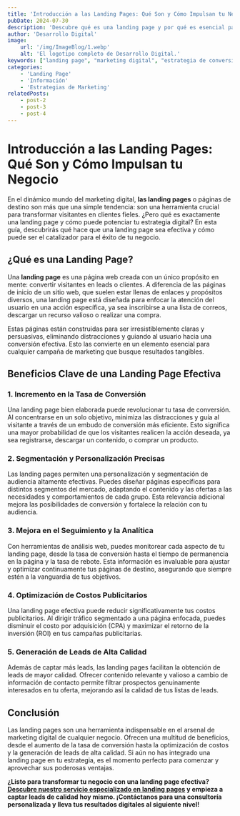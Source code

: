```yaml
---
title: 'Introducción a las Landing Pages: Qué Son y Cómo Impulsan tu Negocio'
pubDate: 2024-07-30
description: 'Descubre qué es una landing page y por qué es esencial para el éxito de tu negocio. Aprende los beneficios de una landing page efectiva y cómo puede transformar tus estrategias de marketing digital.'
author: 'Desarrollo Digital'
image:
    url: '/img/ImageBlog/1.webp'
    alt: 'El logotipo completo de Desarrollo Digital.'
keywords: ["landing page", "marketing digital", "estrategia de conversión", "optimización de landing page", "diseño de página de destino", "mejorar tasa de conversión", "generación de leads"]
categories:
    - 'Landing Page'
    - 'Información'
    - 'Estrategias de Marketing'
relatedPosts: 
    - post-2
    - post-3
    - post-4
---
```


# Introducción a las Landing Pages: Qué Son y Cómo Impulsan tu Negocio

En el dinámico mundo del marketing digital, **las landing pages** o páginas de destino son más que una simple tendencia: son una herramienta crucial para transformar visitantes en clientes fieles. ¿Pero qué es exactamente una landing page y cómo puede potenciar tu estrategia digital? En esta guía, descubrirás qué hace que una landing page sea efectiva y cómo puede ser el catalizador para el éxito de tu negocio.

## ¿Qué es una Landing Page?

Una **landing page** es una página web creada con un único propósito en mente: convertir visitantes en leads o clientes. A diferencia de las páginas de inicio de un sitio web, que suelen estar llenas de enlaces y propósitos diversos, una landing page está diseñada para enfocar la atención del usuario en una acción específica, ya sea inscribirse a una lista de correos, descargar un recurso valioso o realizar una compra.

Estas páginas están construidas para ser irresistiblemente claras y persuasivas, eliminando distracciones y guiando al usuario hacia una conversión efectiva. Esto las convierte en un elemento esencial para cualquier campaña de marketing que busque resultados tangibles.

## Beneficios Clave de una Landing Page Efectiva

### 1. **Incremento en la Tasa de Conversión**

Una landing page bien elaborada puede revolucionar tu tasa de conversión. Al concentrarse en un solo objetivo, minimiza las distracciones y guía al visitante a través de un embudo de conversión más eficiente. Esto significa una mayor probabilidad de que los visitantes realicen la acción deseada, ya sea registrarse, descargar un contenido, o comprar un producto.

### 2. **Segmentación y Personalización Precisas**

Las landing pages permiten una personalización y segmentación de audiencia altamente efectivas. Puedes diseñar páginas específicas para distintos segmentos del mercado, adaptando el contenido y las ofertas a las necesidades y comportamientos de cada grupo. Esta relevancia adicional mejora las posibilidades de conversión y fortalece la relación con tu audiencia.

### 3. **Mejora en el Seguimiento y la Analítica**

Con herramientas de análisis web, puedes monitorear cada aspecto de tu landing page, desde la tasa de conversión hasta el tiempo de permanencia en la página y la tasa de rebote. Esta información es invaluable para ajustar y optimizar continuamente tus páginas de destino, asegurando que siempre estén a la vanguardia de tus objetivos.

### 4. **Optimización de Costos Publicitarios**

Una landing page efectiva puede reducir significativamente tus costos publicitarios. Al dirigir tráfico segmentado a una página enfocada, puedes disminuir el costo por adquisición (CPA) y maximizar el retorno de la inversión (ROI) en tus campañas publicitarias.

### 5. **Generación de Leads de Alta Calidad**

Además de captar más leads, las landing pages facilitan la obtención de leads de mayor calidad. Ofrecer contenido relevante y valioso a cambio de información de contacto permite filtrar prospectos genuinamente interesados en tu oferta, mejorando así la calidad de tus listas de leads.

## Conclusión

Las landing pages son una herramienta indispensable en el arsenal de marketing digital de cualquier negocio. Ofrecen una multitud de beneficios, desde el aumento de la tasa de conversión hasta la optimización de costos y la generación de leads de alta calidad. Si aún no has integrado una landing page en tu estrategia, es el momento perfecto para comenzar y aprovechar sus poderosas ventajas.

**¿Listo para transformar tu negocio con una landing page efectiva? [Descubre nuestro servicio especializado en landing pages](https://desarrollo-digital.com/servicios/landingpage/) y empieza a captar leads de calidad hoy mismo. ¡Contáctanos para una consultoría personalizada y lleva tus resultados digitales al siguiente nivel!**

